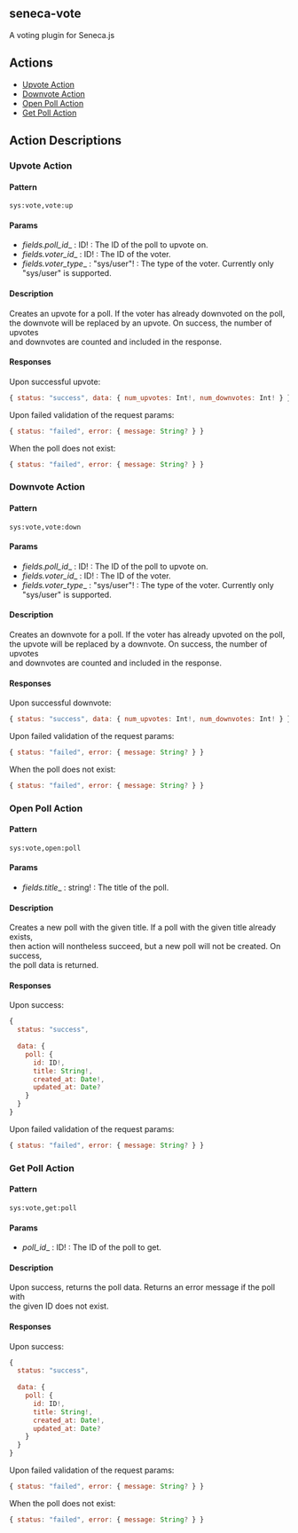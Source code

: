 ## seneca-vote

A voting plugin for Seneca.js

## Actions

* [Upvote Action](#upvote-action)  
* [Downvote Action](#downvote-action)  
* [Open Poll Action](#open-poll-action)  
* [Get Poll Action](#get-poll-action)  


## Action Descriptions

### Upvote Action

#### Pattern

`sys:vote,vote:up`

#### Params

- _fields.poll_id__ : ID! : The ID of the poll to upvote on.
- _fields.voter_id__ : ID! : The ID of the voter.
- _fields.voter_type__ : "sys/user"! : The type of the voter. Currently only "sys/user" is supported.

#### Description

Creates an upvote for a poll. If the voter has already downvoted on the poll,  
the downvote will be replaced by an upvote. On success, the number of upvotes  
and downvotes are counted and included in the response.

#### Responses

Upon successful upvote:
```js
{ status: "success", data: { num_upvotes: Int!, num_downvotes: Int! } }
```

Upon failed validation of the request params:
```js
{ status: "failed", error: { message: String? } }
```

When the poll does not exist:
```js
{ status: "failed", error: { message: String? } }
```

### Downvote Action

#### Pattern
`sys:vote,vote:down`

#### Params
- _fields.poll_id__ : ID! : The ID of the poll to upvote on.
- _fields.voter_id__ : ID! : The ID of the voter.
- _fields.voter_type__ : "sys/user"! : The type of the voter. Currently only "sys/user" is supported. 

#### Description

Creates an downvote for a poll. If the voter has already upvoted on the poll,  
the upvote will be replaced by a downvote. On success, the number of upvotes  
and downvotes are counted and included in the response.

#### Responses

Upon successful downvote:
```js
{ status: "success", data: { num_upvotes: Int!, num_downvotes: Int! } }
```

Upon failed validation of the request params:
```js
{ status: "failed", error: { message: String? } }
```

When the poll does not exist:
```js
{ status: "failed", error: { message: String? } }
```


### Open Poll Action

#### Pattern
`sys:vote,open:poll`

#### Params
- _fields.title__ : string! : The title of the poll.

#### Description

Creates a new poll with the given title. If a poll with the given title already exists,  
then action will nontheless succeed, but a new poll will not be created. On success,  
the poll data is returned.  

#### Responses

Upon success:
```js
{
  status: "success",
  
  data: {
    poll: {
      id: ID!,
      title: String!,
      created_at: Date!,
      updated_at: Date?
    }
  }
}
```

Upon failed validation of the request params:
```js
{ status: "failed", error: { message: String? } }
```

### Get Poll Action

#### Pattern
`sys:vote,get:poll`

#### Params
- _poll_id__ : ID! : The ID of the poll to get.

#### Description
Upon success, returns the poll data. Returns an error message if the poll with  
the given ID does not exist.

#### Responses
Upon success:
```js
{
  status: "success",
  
  data: {
    poll: {
      id: ID!,
      title: String!,
      created_at: Date!,
      updated_at: Date?
    }
  }
}
```

Upon failed validation of the request params:
```js
{ status: "failed", error: { message: String? } }
```

When the poll does not exist:
```js
{ status: "failed", error: { message: String? } }
```
